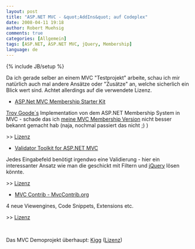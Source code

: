 ```yaml
---
layout: post
title: "ASP.NET MVC - &quot;AddIns&quot; auf Codeplex"
date: 2008-04-11 19:18
author: Robert Muehsig
comments: true
categories: [Allgemein]
tags: [ASP.NET, ASP.NET MVC, jQuery, Membership]
language: de
---
```

{% include JB/setup %}
<p>Da ich gerade selber an einem MVC &quot;Testprojekt&quot; arbeite, schau ich mir nat&#252;rlich auch mal andere Ans&#228;tze oder &quot;Zus&#228;tze&quot; an, welche sicherlich ein Blick wert sind. Achtet allerdings auf die verwendete Lizenz.</p>  <ul>   <li><a href="http://www.codeplex.com/MvcMembership">ASP.Net MVC Membership Starter Kit</a></li> </ul>  <p><a href="http://www.squaredroot.com/post/2008/04/MVC-Membership-Starter-Kit-11.aspx">Troy Goode&#180;s</a> Implementation von dem ASP.NET Membership System in MVC - schade das ich <a href="{{BASE_PATH}}/2008/03/13/aspnet-mvc-preview-2-membership/">meine MVC Membership Version</a> nicht besser bekannt gemacht hab (naja, nochmal passiert das nicht ;) )</p>  <p>&gt;&gt; <a href="http://www.codeplex.com/MvcMembership/license">Lizenz</a></p>  <ul>   <li><a href="http://www.codeplex.com/MvcValidatorToolkit">Validator Toolkit for ASP.NET MVC</a></li> </ul>  <p>Jedes Eingabefeld ben&#246;tigt irgendwo eine Validierung - hier ein interessanter Ansatz wie man die geschickt mit Filtern und <a href="http://jquery.com/">jQuery</a> l&#246;sen k&#246;nnte.</p>  <p>&gt;&gt; <a href="http://www.codeplex.com/MvcValidatorToolkit/license">Lizenz</a></p>  <ul>   <li><a href="http://www.codeplex.com/MVCContrib">MVC Contrib - MvcContrib.org</a></li> </ul>  <p>4 neue Viewengines, Code Snippets, Extensions etc.</p>  <p>&gt;&gt; <a href="http://www.codeplex.com/MVCContrib/license">Lizenz</a></p>  <p>&#160;</p>  <p>Das MVC Demoprojekt &#252;berhaupt: <a href="http://www.codeplex.com/Kigg">Kigg</a> (<a href="http://www.codeplex.com/Kigg/license">Lizenz</a>)</p>
